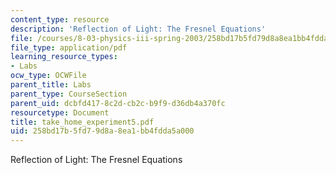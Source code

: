 ```yaml
---
content_type: resource
description: 'Reflection of Light: The Fresnel Equations'
file: /courses/8-03-physics-iii-spring-2003/258bd17b5fd79d8a8ea1bb4fdda5a000_take_home_experiment5.pdf
file_type: application/pdf
learning_resource_types:
- Labs
ocw_type: OCWFile
parent_title: Labs
parent_type: CourseSection
parent_uid: dcbfd417-8c2d-cb2c-b9f9-d36db4a370fc
resourcetype: Document
title: take_home_experiment5.pdf
uid: 258bd17b-5fd7-9d8a-8ea1-bb4fdda5a000
---
```

Reflection of Light: The Fresnel Equations


